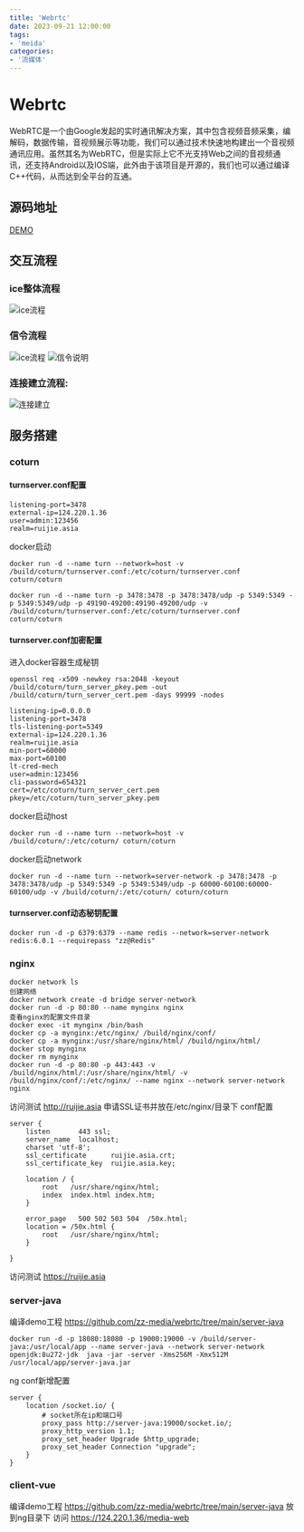 ```yaml
---
title: 'Webrtc'
date: 2023-09-21 12:00:00
tags:
- 'meida'
categories:
- '流媒体'
---
```

# Webrtc

WebRTC是一个由Google发起的实时通讯解决方案，其中包含视频音频采集，编解码，数据传输，音视频展示等功能，我们可以通过技术快速地构建出一个音视频通讯应用。虽然其名为WebRTC，但是实际上它不光支持Web之间的音视频通讯，还支持Android以及IOS端，此外由于该项目是开源的，我们也可以通过编译C++代码，从而达到全平台的互通。

## 源码地址

[DEMO](https://github.com/zz-media/webrtc)

## 交互流程

### ice整体流程

![ice流程](./Webrtc.assets/ice.jpg)

### 信令流程

![ice流程](./Webrtc.assets/signal.jpg)
![信令说明](./Webrtc.assets/signal2.jpg)

### 连接建立流程:

![连接建立](./Webrtc.assets/peer.png)

## 服务搭建

### coturn

#### turnserver.conf配置

```
listening-port=3478
external-ip=124.220.1.36
user=admin:123456
realm=ruijie.asia
```

docker启动

```
docker run -d --name turn --network=host -v /build/coturn/turnserver.conf:/etc/coturn/turnserver.conf coturn/coturn
```

```
docker run -d --name turn -p 3478:3478 -p 3478:3478/udp -p 5349:5349 -p 5349:5349/udp -p 49190-49200:49190-49200/udp -v /build/coturn/turnserver.conf:/etc/coturn/turnserver.conf coturn/coturn
```

#### turnserver.conf加密配置

进入docker容器生成秘钥

```
openssl req -x509 -newkey rsa:2048 -keyout /build/coturn/turn_server_pkey.pem -out /build/coturn/turn_server_cert.pem -days 99999 -nodes
```

```
listening-ip=0.0.0.0
listening-port=3478
tls-listening-port=5349
external-ip=124.220.1.36
realm=ruijie.asia
min-port=60000
max-port=60100
lt-cred-mech
user=admin:123456
cli-password=654321
cert=/etc/coturn/turn_server_cert.pem
pkey=/etc/coturn/turn_server_pkey.pem
```

docker启动host

```
docker run -d --name turn --network=host -v /build/coturn/:/etc/coturn/ coturn/coturn
```

docker启动network

```
docker run -d --name turn --network=server-network -p 3478:3478 -p 3478:3478/udp -p 5349:5349 -p 5349:5349/udp -p 60000-60100:60000-60100/udp -v /build/coturn/:/etc/coturn/ coturn/coturn
```

#### turnserver.conf动态秘钥配置
```
docker run -d -p 6379:6379 --name redis --network=server-network redis:6.0.1 --requirepass "zz@Redis"
```


### nginx

```
docker network ls
创建网络
docker network create -d bridge server-network
docker run -d -p 80:80 --name mynginx nginx
查看nginx的配置文件目录
docker exec -it mynginx /bin/bash
docker cp -a mynginx:/etc/nginx/ /build/nginx/conf/
docker cp -a mynginx:/usr/share/nginx/html/ /build/nginx/html/
docker stop mynginx
docker rm mynginx
docker run -d -p 80:80 -p 443:443 -v /build/nginx/html/:/usr/share/nginx/html/ -v /build/nginx/conf/:/etc/nginx/ --name nginx --network server-network nginx
```

访问测试 http://ruijie.asia
申请SSL证书并放在/etc/nginx/目录下
conf配置

```
server {
    listen       443 ssl;
    server_name  localhost;
    charset 'utf-8';
    ssl_certificate      ruijie.asia.crt;
    ssl_certificate_key  ruijie.asia.key;

    location / {
        root   /usr/share/nginx/html;
        index  index.html index.htm;
    }

    error_page   500 502 503 504  /50x.html;
    location = /50x.html {
        root   /usr/share/nginx/html;
    }

}
```

访问测试 https://ruijie.asia

### server-java

编译demo工程 https://github.com/zz-media/webrtc/tree/main/server-java

```
docker run -d -p 18080:18080 -p 19000:19000 -v /build/server-java:/usr/local/app --name server-java --network server-network openjdk:8u272-jdk  java -jar -server -Xms256M -Xmx512M /usr/local/app/server-java.jar
```

ng conf新增配置

```
server {
    location /socket.io/ {
        # socket所在ip和端口号
        proxy_pass http://server-java:19000/socket.io/;
        proxy_http_version 1.1;
        proxy_set_header Upgrade $http_upgrade;
        proxy_set_header Connection "upgrade";
    } 
}
```

### client-vue

编译demo工程 https://github.com/zz-media/webrtc/tree/main/server-java
放到ng目录下
访问 https://124.220.1.36/media-web
